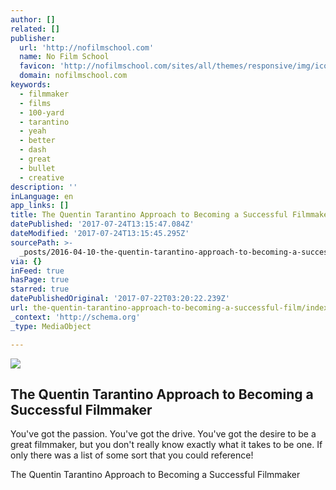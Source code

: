 ```yaml
---
author: []
related: []
publisher:
  url: 'http://nofilmschool.com'
  name: No Film School
  favicon: 'http://nofilmschool.com/sites/all/themes/responsive/img/icons/favicon.ico'
  domain: nofilmschool.com
keywords:
  - filmmaker
  - films
  - 100-yard
  - tarantino
  - yeah
  - better
  - dash
  - great
  - bullet
  - creative
description: ''
inLanguage: en
app_links: []
title: The Quentin Tarantino Approach to Becoming a Successful Filmmaker
datePublished: '2017-07-24T13:15:47.084Z'
dateModified: '2017-07-24T13:15:45.295Z'
sourcePath: >-
  _posts/2016-04-10-the-quentin-tarantino-approach-to-becoming-a-successful-film.md
via: {}
inFeed: true
hasPage: true
starred: true
datePublishedOriginal: '2017-07-22T03:20:22.239Z'
url: the-quentin-tarantino-approach-to-becoming-a-successful-film/index.html
_context: 'http://schema.org'
_type: MediaObject

---
```

<article style=""><img src="https://s3-us-west-2.amazonaws.com/the-grid-img/p/b5074f29ef134d22731914a1796de521965b2236.jpg" /><h1>The Quentin Tarantino Approach to Becoming a Successful Filmmaker</h1><p>You've got the passion. You've got the drive. You've got the desire to be a great filmmaker, but you don't really know exactly what it takes to be one. If only there was a list of some sort that you could reference!</p></article>

The Quentin Tarantino Approach to Becoming a Successful Filmmaker
